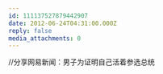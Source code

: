 ```yaml
---
id: 111137527879442907
date: 2012-06-24T04:31:00.000Z
reply: false
media_attachments: 0
---
```


//分享网易新闻：男子为证明自己活着参选总统 ​​​​

